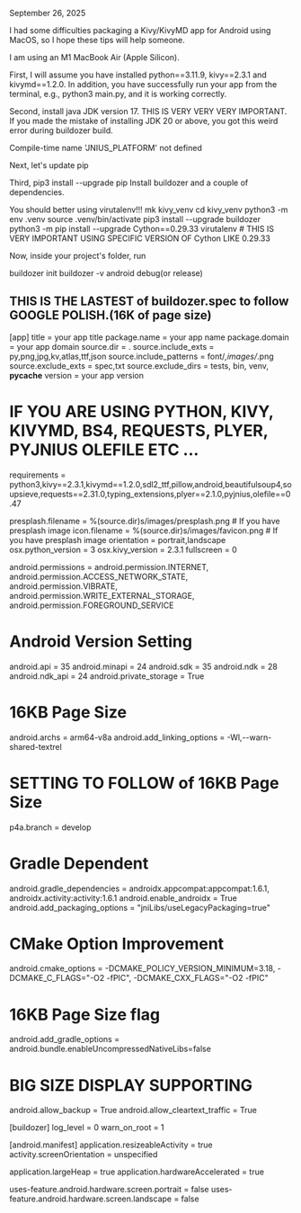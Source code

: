September 26, 2025

I had some difficulties packaging a Kivy/KivyMD app for Android using MacOS, so I hope these tips will help someone.

I am using an M1 MacBook Air (Apple Silicon).

First, I will assume you have installed python==3.11.9, kivy==2.3.1 and kivymd==1.2.0. In addition, you have successfully run your app from the terminal, e.g., python3 main.py, and it is working correctly.

Second, install java JDK version 17. THIS IS VERY VERY VERY IMPORTANT. If you made the mistake of installing JDK 20 or above, you got this weird error during buildozer build.

Compile-time name 'JNIUS_PLATFORM' not defined

Next, let's update pip

Third, pip3 install --upgrade pip
Install buildozer and a couple of dependencies.

You should better using virutalenv!!!
mk kivy_venv
cd kivy_venv
python3 -m env .venv
source .venv/bin/activate
pip3 install --upgrade buildozer
python3 -m pip install --upgrade Cython==0.29.33 virutalenv   # THIS IS VERY IMPORTANT USING SPECIFIC VERSION OF Cython LIKE 0.29.33

Now, inside your project's folder, run

buildozer init
buildozer -v android debug(or release)

THIS IS THE LASTEST of buildozer.spec to follow GOOGLE POLISH.(16K of page size)
--------------------------

[app]
title = your app title
package.name = your app name
package.domain = your app domain
source.dir = .
source.include_exts = py,png,jpg,kv,atlas,ttf,json
source.include_patterns = font/*,images/*.png
source.exclude_exts = spec,txt
source.exclude_dirs = tests, bin, venv, __pycache__
version = your app version

# IF YOU ARE USING PYTHON, KIVY, KIVYMD, BS4, REQUESTS, PLYER, PYJNIUS OLEFILE ETC ... 
requirements = python3,kivy==2.3.1,kivymd==1.2.0,sdl2_ttf,pillow,android,beautifulsoup4,soupsieve,requests==2.31.0,typing_extensions,plyer==2.1.0,pyjnius,olefile==0.47

presplash.filename = %(source.dir)s/images/presplash.png  # If you have presplash image
icon.filename = %(source.dir)s/images/favicon.png         # If you have presplash image
orientation = portrait,landscape
osx.python_version = 3
osx.kivy_version = 2.3.1
fullscreen = 0

android.permissions = android.permission.INTERNET, android.permission.ACCESS_NETWORK_STATE, android.permission.VIBRATE, android.permission.WRITE_EXTERNAL_STORAGE, android.permission.FOREGROUND_SERVICE

# Android Version Setting
android.api = 35
android.minapi = 24
android.sdk = 35
android.ndk = 28
android.ndk_api = 24
android.private_storage = True

# 16KB Page Size 
android.archs = arm64-v8a
android.add_linking_options = -Wl,--warn-shared-textrel

# SETTING TO FOLLOW of 16KB Page Size 
p4a.branch = develop

# Gradle Dependent
android.gradle_dependencies = androidx.appcompat:appcompat:1.6.1, androidx.activity:activity:1.6.1
android.enable_androidx = True
android.add_packaging_options = "jniLibs/useLegacyPackaging=true"

# CMake Option Improvement
android.cmake_options = -DCMAKE_POLICY_VERSION_MINIMUM=3.18, -DCMAKE_C_FLAGS="-O2 -fPIC", -DCMAKE_CXX_FLAGS="-O2 -fPIC"

# 16KB Page Size flag
android.add_gradle_options = android.bundle.enableUncompressedNativeLibs=false

# BIG SIZE DISPLAY SUPPORTING
android.allow_backup = True
android.allow_cleartext_traffic = True

[buildozer]
log_level = 0
warn_on_root = 1

[android.manifest]
application.resizeableActivity = true
activity.screenOrientation = unspecified

application.largeHeap = true
application.hardwareAccelerated = true

uses-feature.android.hardware.screen.portrait = false
uses-feature.android.hardware.screen.landscape = false
